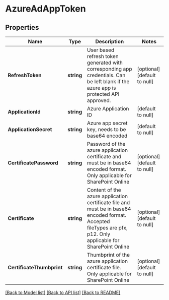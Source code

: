 # AzureAdAppToken

## Properties
Name | Type | Description | Notes
------------ | ------------- | ------------- | -------------
**RefreshToken** | **string** | User based refresh token generated with corresponding app credentials. Can be left blank if the azure app is protected API approved. | [optional] [default to null]
**ApplicationId** | **string** | Azure Application ID | [default to null]
**ApplicationSecret** | **string** | Azure app secret key, needs to be base64 encoded | [default to null]
**CertificatePassword** | **string** | Password of the azure application certificate and must be in base64 encoded format. Only applicable for SharePoint Online | [optional] [default to null]
**Certificate** | **string** | Content of the azure application certificate file and must be in base64 encoded format. Accepted fileTypes are pfx, p12. Only applicable for SharePoint Online | [optional] [default to null]
**CertificateThumbprint** | **string** | Thumbprint of the azure application certificate file. Only applicable for SharePoint Online | [optional] [default to null]

[[Back to Model list]](../README.md#documentation-for-models) [[Back to API list]](../README.md#documentation-for-api-endpoints) [[Back to README]](../README.md)

